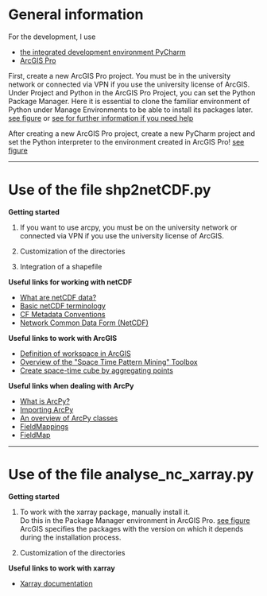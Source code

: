 # General information

For the development, I use
- [the integrated development environment PyCharm](https://www.jetbrains.com/pycharm/)
- [ArcGIS Pro](https://www.esri.com/de-de/arcgis/products/arcgis-pro/overview)

First, create a new ArcGIS Pro project. 
You must be in the university network or connected via VPN if you use the university license of ArcGIS.
Under Project and Python in the ArcGIS Pro Project, you can set the Python Package Manager.
Here it is essential to clone the familiar environment of Python under Manage Environments to be able to install its packages later. 
[see figure](https://github.com/JudithBre/Bachelor_thesis_netCDF_PSIPoint_Analysis/issues/2) or
[see for further information if you need help](https://developers.arcgis.com/python/guide/install-and-set-up/#Installation-using-Python-Package-Manager) 

After creating a new ArcGIS Pro project, create a new PyCharm project and set the Python interpreter to the environment created in ArcGIS Pro! [see figure](https://github.com/JudithBre/Bachelor_thesis_netCDF_PSIPoint_Analysis/issues/1)

- - -

# Use of the file shp2netCDF.py

**Getting started**

1. If you want to use arcpy, you must be on the university network or connected via VPN if you use the university license of ArcGIS.

2. Customization of the directories

3. Integration of a shapefile


**Useful links for working with netCDF**

- [What are netCDF data?](https://desktop.arcgis.com/de/arcmap/latest/manage-data/netcdf/what-is-netcdf-data.htm)
- [Basic netCDF terminology](https://desktop.arcgis.com/de/arcmap/latest/manage-data/netcdf/essential-netcdf-vocabulary.htm)
- [CF Metadata Conventions](http://cfconventions.org/)
- [Network Common Data Form (NetCDF)](https://www.unidata.ucar.edu/software/netcdf/)

**Useful links to work with ArcGIS**

- [Definition of workspace in ArcGIS](https://pro.arcgis.com/de/pro-app/latest/tool-reference/environment-settings/current-workspace.htm)
- [Overview of the "Space Time Pattern Mining" Toolbox](https://desktop.arcgis.com/de/arcmap/latest/tools/space-time-pattern-mining-toolbox/an-overview-of-the-space-time-pattern-mining-toolbox.htm)
- [Create space-time cube by aggregating points](https://desktop.arcgis.com/de/arcmap/latest/tools/space-time-pattern-mining-toolbox/create-space-time-cube.htm)

**Useful links when dealing with ArcPy**

- [What is ArcPy?](https://pro.arcgis.com/de/pro-app/latest/arcpy/get-started/what-is-arcpy-.htm)
- [Importing ArcPy](https://pro.arcgis.com/de/pro-app/latest/arcpy/get-started/importing-arcpy.htm)
- [An overview of ArcPy classes](https://pro.arcgis.com/de/pro-app/latest/arcpy/classes/alphabetical-list-of-arcpy-classes.htm)
- [FieldMappings](https://pro.arcgis.com/de/pro-app/latest/arcpy/classes/fieldmappings.htm)
- [FieldMap](https://pro.arcgis.com/de/pro-app/latest/arcpy/classes/fieldmap.htm)

- - -

# Use of the file analyse_nc_xarray.py

**Getting started**

1. To work with the xarray package, manually install it. <br>
Do this in the Package Manager environment in ArcGIS Pro. [see figure](https://github.com/JudithBre/Bachelor_thesis_netCDF_PSIPoint_Analysis/issues/3) <br>
ArcGIS specifies the packages with the version on which it depends during the installation process.

2. Customization of the directories

**Useful links to work with xarray**

- [Xarray documentation](https://docs.xarray.dev/en/stable/)
